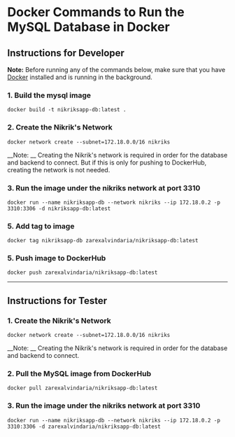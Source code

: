 # Docker Commands to Run the MySQL Database in Docker



## Instructions for Developer

**Note:** Before running any of the commands below, make sure that you have [Docker](https://www.docker.com/products/docker-desktop) installed and is running in the background.




###  1. Build the mysql image
`docker build -t nikriksapp-db:latest .`

### 2. Create the Nikrik's Network

`docker network create --subnet=172.18.0.0/16 nikriks`

__Note: __ Creating the Nikrik's network is required in order for the database and backend to connect. But if this is only for pushing to DockerHub, creating the network is not needed.

### 3. Run the image under the nikriks network at port 3310
`docker run --name nikriksapp-db --network nikriks --ip 172.18.0.2 -p 3310:3306 -d nikriksapp-db:latest`

### 5. Add tag to image
`docker tag nikriksapp-db zarexalvindaria/nikriksapp-db:latest`

### 5. Push image to DockerHub
`docker push zarexalvindaria/nikriksapp-db:latest`



----------------------------

## Instructions for Tester

### 1. Create the Nikrik's Network

`docker network create --subnet=172.18.0.0/16 nikriks`

__Note: __ Creating the Nikrik's network is required in order for the database and backend to connect.

### 2. Pull the MySQL image from DockerHub
`docker pull zarexalvindaria/nikriksapp-db:latest`

### 3. Run the image under the nikriks network at port 3310
`docker run --name nikriksapp-db --network nikriks --ip 172.18.0.2 -p 3310:3306 -d zarexalvindaria/nikriksapp-db:latest`